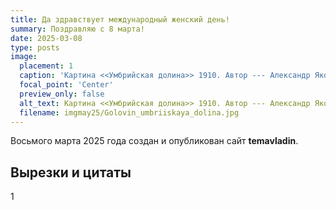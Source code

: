 ```yaml
---
title: Да здравствует международный женский день!
summary: Поздравляю с 8 марта! 
date: 2025-03-08
type: posts
image:
  placement: 1
  caption: 'Картина <<Умбрийская долина>> 1910. Автор --- Александр Яковлевич Головин (1863-1930).'
  focal_point: 'Center'
  preview_only: false
  alt_text: Картина <<Умбрийская долина>> 1910. Автор --- Александр Яковлевич Головин (1863-1930).
  filename: imgmay25/Golovin_umbriiskaya_dolina.jpg
---
```


Восьмого марта 2025 года создан и опубликован сайт **temavladin**.

## Вырезки и цитаты

1